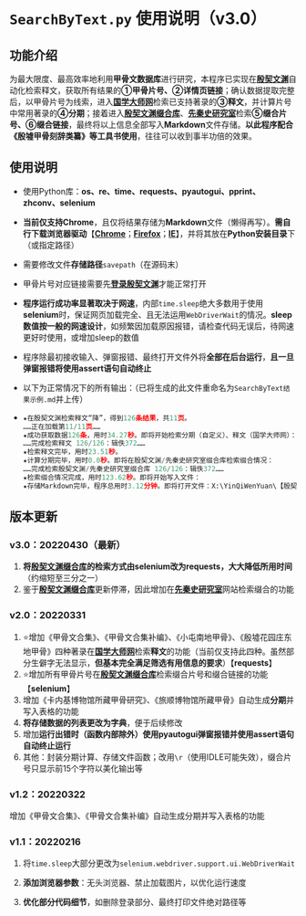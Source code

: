 # `SearchByText.py` 使用说明（v3.0）

## 功能介绍

为最大限度、最高效率地利用**甲骨文数据库**进行研究，本程序已实现在[**殷契文渊**](http://jgw.aynu.edu.cn/)自动化检索释文，获取所有结果的**①甲骨片号、②详情页链接**；确认数据提取完整后，以甲骨片号为线索，进入[**国学大师网**](http://www.guoxuedashi.net/jgwhj/)检索已支持著录的**③释文**，并计算片号中常用著录的**④分期**；接着进入[**殷契文渊缀合库**](http://jgw.aynu.edu.cn/AyjgwZHKSingleSearch?autoLoad=1&id=16&name=ZHUIHEHD&displayDBName=%E7%BC%80%E5%90%88%E6%95%B0%E6%8D%AE%E5%BA%93)、[**先秦史研究室**](https://www.xianqin.org/)检索**⑤缀合片号、⑥缀合链接**，最终将以上信息全部写入**Markdown**文件存储。**以此程序配合《殷墟甲骨刻辞类纂》等工具书使用**，往往可以收到事半功倍的效果。

## 使用说明

- 使用Python库：**os、re、time、requests、pyautogui、pprint、zhconv、selenium**

- **当前仅支持Chrome**，且仅将结果存储为**Markdown**文件（懒得再写）。**需自行下载浏览器驱动**【[**Chrome**](http://chromedriver.storage.googleapis.com/index.html)；[**Firefox**](https://github.com/mozilla/geckodriver/releases/)；[**IE**](http://selenium-release.storage.googleapis.com/index.html)】，并将其放在**Python安装目录**下（或指定路径）

- 需要修改文件**存储路径**`savepath`（在源码末）

- 甲骨片号对应链接需要先[**登录殷契文渊**](http://jgw.aynu.edu.cn/Account/Login?ReturnUrl=%2Fajaxpage%2Fhome2.0%2Findex.html)才能正常打开

- **程序运行成功率显著取决于网速**，内部`time.sleep`绝大多数用于使用**selenium**时，保证网页加载完全、且无法运用`WebDriverWait`的情况。**sleep数值按一般的网速设计**，如频繁因加载原因报错，请检查代码无误后，待网速更好时使用，或增加sleep的数值

- 程序除最初接收输入、弹窗报错、最终打开文件外将**全部在后台运行**，**且一旦弹窗报错将使用assert语句自动终止**

- 以下为正常情况下的所有输出：（已将生成的此文件重命名为`SearchByText结果示例.md`并上传）

- ```python
  ★在殷契文渊检索释文“降”，得到126条结果，共11页。
  ……正在加载第11/11页……
  ★成功获取数据126条，用时34.27秒。即将开始检索分期（自定义）、释文（国学大师网）：
  ……完成检索释文 126/126：辑佚372……
  ★检索释文完毕，用时23.51秒。
  ★计算分期完毕，用时0.0秒。即将在殷契文渊/先秦史研究室缀合库检索缀合情况：
  ……完成检索殷契文渊/先秦史研究室缀合库 126/126：辑佚372……
  ★检索缀合情况完成，用时123.62秒。即将开始写入文件：
  ★存储Markdown完毕，程序总用时3.12分钟。即将打开文件：X:\YinQiWenYuan\【殷契文渊】降.md
  ```

## 版本更新

### v3.0：20220430（最新）

1. **将[殷契文渊缀合库](http://jgw.aynu.edu.cn/AyjgwZHKSingleSearch?autoLoad=1&id=16&name=ZHUIHEHD&displayDBName=%E7%BC%80%E5%90%88%E6%95%B0%E6%8D%AE%E5%BA%93)的检索方式由selenium改为requests，大大降低所用时间**（约缩短至三分之一）
2. 鉴于[**殷契文渊缀合库**](http://jgw.aynu.edu.cn/AyjgwZHKSingleSearch?autoLoad=1&id=16&name=ZHUIHEHD&displayDBName=%E7%BC%80%E5%90%88%E6%95%B0%E6%8D%AE%E5%BA%93)更新停滞，因此增加在[**先秦史研究室**](https://www.xianqin.org/)网站检索缀合的功能

### v2.0：20220331

1. :star:增加《甲骨文合集》、《甲骨文合集补编》、《小屯南地甲骨》、《殷墟花园庄东地甲骨》四种著录在[**国学大师网**](http://www.guoxuedashi.net/jgwhj/)检索**释文**的功能（当前仅支持此四种。虽然部分生僻字无法显示，**但基本完全满足筛选有用信息的要求**）【**requests**】
2. :star:增加所有甲骨片号在[**殷契文渊缀合库**](http://jgw.aynu.edu.cn/AyjgwZHKSingleSearch?autoLoad=1&id=16&name=ZHUIHEHD&displayDBName=%E7%BC%80%E5%90%88%E6%95%B0%E6%8D%AE%E5%BA%93)检索缀合片号和缀合链接的功能【**selenium**】
3. 增加《卡内基博物馆所藏甲骨研究》、《旅顺博物馆所藏甲骨》自动生成**分期**并写入表格的功能
4. **将存储数据的列表更改为字典**，便于后续修改
5. 增加**运行出错时（函数内部除外）使用pyautogui弹窗报错并使用assert语句自动终止运行**
6. 其他：封装分期计算、存储文件函数；改用`\r`（使用IDLE可能失效），缀合片号只显示前15个字符以美化输出等

### v1.2：20220322

增加《甲骨文合集》、《甲骨文合集补编》自动生成分期并写入表格的功能

### v1.1：20220216

1. 将`time.sleep`大部分更改为`selenium.webdriver.support.ui.WebDriverWait`

2. **添加浏览器参数**：无头浏览器、禁止加载图片，以优化运行速度

3. **优化部分代码细节**，如删除登录部分、最终打印文件绝对路径等


